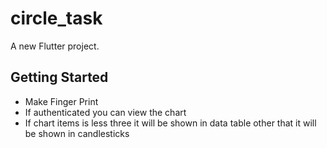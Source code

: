 # circle_task

A new Flutter project.

## Getting Started

- Make Finger Print
- If authenticated you can view the chart
- If chart items is less three it will be shown in data table other that
it will be shown in candlesticks